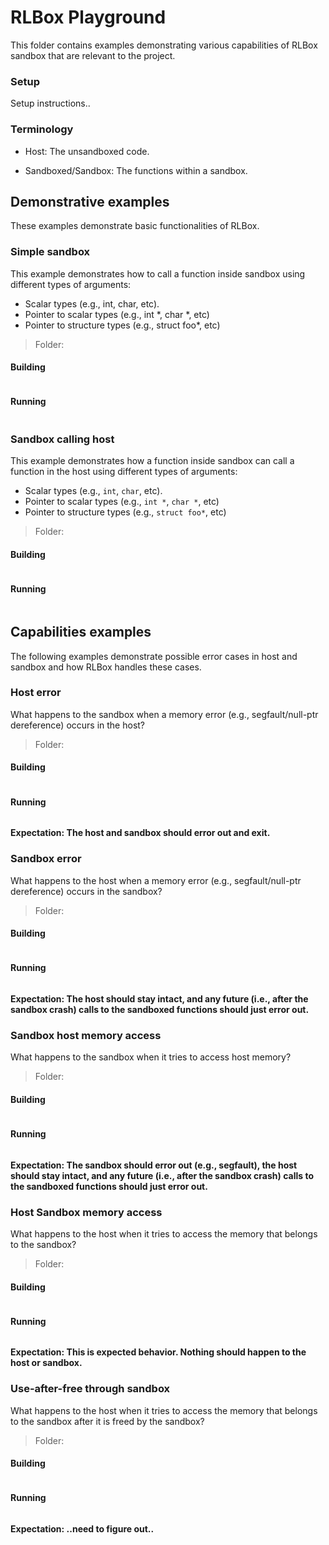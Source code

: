 # RLBox Playground

This folder contains examples demonstrating various capabilities of RLBox sandbox that are relevant to the project.


### Setup
Setup instructions..

### Terminology
* Host: The unsandboxed code.

* Sandboxed/Sandbox: The functions within a sandbox.

## Demonstrative examples

These examples demonstrate basic functionalities of RLBox.

### Simple sandbox
This example demonstrates how to call a function inside sandbox using  different types of arguments:

* Scalar types (e.g., int, char, etc).
* Pointer to scalar types (e.g., int *, char *, etc)
* Pointer to structure types (e.g., struct foo*, etc) 

> Folder:

#### Building

```
```

#### Running

```
```

### Sandbox calling host
This example demonstrates how a function inside sandbox can call a function in the host using different types of arguments:

* Scalar types (e.g., `int`, `char`, etc).
* Pointer to scalar types (e.g., `int *`, `char *`, etc)
* Pointer to structure types (e.g., `struct foo*`, etc) 

> Folder:

#### Building

```
```

#### Running

```
```

## Capabilities examples

The following examples demonstrate possible error cases in host and sandbox and how RLBox handles these cases.

### Host error

What happens to the sandbox when a memory error (e.g., segfault/null-ptr dereference) occurs in the host?

> Folder:

#### Building

```
```

#### Running

```
```

**Expectation: The host and sandbox should error out and exit.**

### Sandbox error

What happens to the host when a memory error (e.g., segfault/null-ptr dereference) occurs in the sandbox?

> Folder:

#### Building

```
```

#### Running

```
```

**Expectation: The host should stay intact, and any future (i.e., after the sandbox crash) calls to the sandboxed functions should just error out.**
### Sandbox host memory access

What happens to the sandbox when it tries to access host memory?

> Folder:

#### Building

```
```

#### Running

```
```

**Expectation: The sandbox should error out (e.g., segfault), the host should stay intact, and any future (i.e., after the sandbox crash) calls to the sandboxed functions should just error out.**
### Host Sandbox memory access

What happens to the host when it tries to access the memory that belongs to the sandbox?

> Folder:

#### Building

```
```

#### Running

```
```

**Expectation: This is expected behavior. Nothing should happen to the host or sandbox.**
### Use-after-free through sandbox

What happens to the host when it tries to access the memory that belongs to the sandbox after it is freed by the sandbox?

> Folder:

#### Building

```
```

#### Running

```
```

**Expectation: ..need to figure out..**
